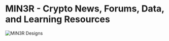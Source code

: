 # MIN3R - Crypto News, Forums, Data, and Learning Resources

![MIN3R Designs](https://github.com/jsebastiane/miner_app/assets/52160775/2547b551-4b2f-496e-801c-bf79781b15d1)
